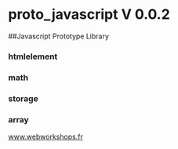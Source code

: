 # proto_javascript V 0.0.2


##Javascript Prototype Library 

### htmlelement
### math
### storage
### array

www.webworkshops.fr 
